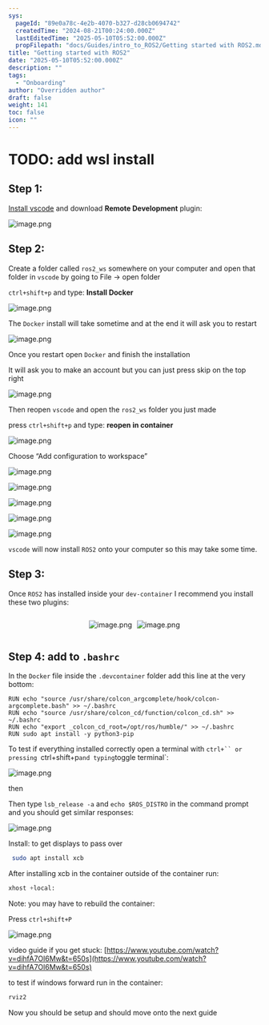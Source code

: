 ```yaml
---
sys:
  pageId: "89e0a78c-4e2b-4070-b327-d28cb0694742"
  createdTime: "2024-08-21T00:24:00.000Z"
  lastEditedTime: "2025-05-10T05:52:00.000Z"
  propFilepath: "docs/Guides/intro_to_ROS2/Getting started with ROS2.md"
title: "Getting started with ROS2"
date: "2025-05-10T05:52:00.000Z"
description: ""
tags:
  - "Onboarding"
author: "Overridden author"
draft: false
weight: 141
toc: false
icon: ""
---
```


# TODO: add wsl install

## Step 1:

[Install vscode](https://code.visualstudio.com/download) and download **Remote Development** plugin:

![image.png](https://prod-files-secure.s3.us-west-2.amazonaws.com/d518164a-d88e-44d1-a4ee-3adb3bd8bce0/efb52993-1881-4a40-b95e-6f020334f022/image.png?X-Amz-Algorithm=AWS4-HMAC-SHA256&X-Amz-Content-Sha256=UNSIGNED-PAYLOAD&X-Amz-Credential=ASIAZI2LB466QUQGD5NG%2F20250711%2Fus-west-2%2Fs3%2Faws4_request&X-Amz-Date=20250711T081251Z&X-Amz-Expires=3600&X-Amz-Security-Token=IQoJb3JpZ2luX2VjEMj%2F%2F%2F%2F%2F%2F%2F%2F%2F%2FwEaCXVzLXdlc3QtMiJGMEQCIHcBDU2naS9MfvXayQUiFHrSzqpbTURYPtIoufkMPjEsAiBhs7UwclWywICDHUjaR1%2FdpQW2akSSvm2QcRgfkbkS9yqIBAjR%2F%2F%2F%2F%2F%2F%2F%2F%2F%2F8BEAAaDDYzNzQyMzE4MzgwNSIMS7lM4blTNtBwWYFYKtwDBRiWSUuf%2B%2FdqS7xbTVi90UtO2aJ8K24EePxfKl2nyW7OQflHi5z%2FkxBy8S%2FriA2Ovpfx8GhGuGTQwOB5eEPzHwIDkcrbqRyGIsm7hEqpKtFE5X2N7izDarS6YUJY3%2BkJWyHuQaM2wFAWPl4bzuOrITHVgEuc%2BbwNPkpakH%2BhwliaRgjPtOrK1FrSVqLKAklFZwrOxbXLhsMHOZh7khOnwjXoovHtpMv%2F8DfGqEACBfZtyzUcpDWhkLxINCIlwBOtn3Yuxq95sQTbtTBfHtwSYYMgyNTIxfKbIT81OtFmpE2Hill4zAfv47T6KXY9ytnVNfKaN6jQc6t9bOCf2QlOHta0yUOE5yU5EktIrK%2BL7lA%2BPgEEQkl7ZoMx%2Bfs2TkmVxpMH3ngmnrM2wGVzWpqNjbEJafHv3fch2vTHVBh67xjzjxT%2B9k7DOAXTUUoyX47jOx8uW4NHQZj8AwSGgGvk6TzBdKXD8T0YbswGZEazACpl2XjQhWEHMgwQi7xAaMvOj5Q8Q7iiSfZDDeJFsMfXH7znWmievYnlOqhSIy6XwYb6eGC%2BRPpbNCJ3xdl5O9T%2BWuAj3AFPoBTGMU8wuOAKC3Vdb9VCDiDkclfK%2FhCbG6IqMDRsfVi6SXgLprMwx%2F3CwwY6pgEDleeR%2Fo0p%2Ftp0%2B4jSfMLVo41atbyV%2BowE0QDjYX2GLTSKSA7HD3A7xHFaKojl4POZkMt0Di03dHuny8XYbE6qIddpBD0JcyHsVSOEdMZDXk%2FAaNquyGuePzQjjVshNztS%2FG4cvbTuZFHSy%2Fh72UMIUU0WHdGMCYxeeDT9hD5DlL6JI6Jytq6w4XQM8W%2F19%2FYNi%2BmtehQPWg9CUv02ewTNIO1J9T90&X-Amz-Signature=388de72b13239553c940dbc5f9bbc8d8634a965938bc0e0e2dec6844b9b8215d&X-Amz-SignedHeaders=host&x-amz-checksum-mode=ENABLED&x-id=GetObject)

## Step 2:

Create a folder called `ros2_ws` somewhere on your computer and open that folder in `vscode` by going to File → open folder 

`ctrl+shift+p` and type: **Install Docker**

![image.png](https://prod-files-secure.s3.us-west-2.amazonaws.com/d518164a-d88e-44d1-a4ee-3adb3bd8bce0/2269dc0e-1cd5-47ff-bceb-c04ad9b2eab0/image.png?X-Amz-Algorithm=AWS4-HMAC-SHA256&X-Amz-Content-Sha256=UNSIGNED-PAYLOAD&X-Amz-Credential=ASIAZI2LB466QUQGD5NG%2F20250711%2Fus-west-2%2Fs3%2Faws4_request&X-Amz-Date=20250711T081251Z&X-Amz-Expires=3600&X-Amz-Security-Token=IQoJb3JpZ2luX2VjEMj%2F%2F%2F%2F%2F%2F%2F%2F%2F%2FwEaCXVzLXdlc3QtMiJGMEQCIHcBDU2naS9MfvXayQUiFHrSzqpbTURYPtIoufkMPjEsAiBhs7UwclWywICDHUjaR1%2FdpQW2akSSvm2QcRgfkbkS9yqIBAjR%2F%2F%2F%2F%2F%2F%2F%2F%2F%2F8BEAAaDDYzNzQyMzE4MzgwNSIMS7lM4blTNtBwWYFYKtwDBRiWSUuf%2B%2FdqS7xbTVi90UtO2aJ8K24EePxfKl2nyW7OQflHi5z%2FkxBy8S%2FriA2Ovpfx8GhGuGTQwOB5eEPzHwIDkcrbqRyGIsm7hEqpKtFE5X2N7izDarS6YUJY3%2BkJWyHuQaM2wFAWPl4bzuOrITHVgEuc%2BbwNPkpakH%2BhwliaRgjPtOrK1FrSVqLKAklFZwrOxbXLhsMHOZh7khOnwjXoovHtpMv%2F8DfGqEACBfZtyzUcpDWhkLxINCIlwBOtn3Yuxq95sQTbtTBfHtwSYYMgyNTIxfKbIT81OtFmpE2Hill4zAfv47T6KXY9ytnVNfKaN6jQc6t9bOCf2QlOHta0yUOE5yU5EktIrK%2BL7lA%2BPgEEQkl7ZoMx%2Bfs2TkmVxpMH3ngmnrM2wGVzWpqNjbEJafHv3fch2vTHVBh67xjzjxT%2B9k7DOAXTUUoyX47jOx8uW4NHQZj8AwSGgGvk6TzBdKXD8T0YbswGZEazACpl2XjQhWEHMgwQi7xAaMvOj5Q8Q7iiSfZDDeJFsMfXH7znWmievYnlOqhSIy6XwYb6eGC%2BRPpbNCJ3xdl5O9T%2BWuAj3AFPoBTGMU8wuOAKC3Vdb9VCDiDkclfK%2FhCbG6IqMDRsfVi6SXgLprMwx%2F3CwwY6pgEDleeR%2Fo0p%2Ftp0%2B4jSfMLVo41atbyV%2BowE0QDjYX2GLTSKSA7HD3A7xHFaKojl4POZkMt0Di03dHuny8XYbE6qIddpBD0JcyHsVSOEdMZDXk%2FAaNquyGuePzQjjVshNztS%2FG4cvbTuZFHSy%2Fh72UMIUU0WHdGMCYxeeDT9hD5DlL6JI6Jytq6w4XQM8W%2F19%2FYNi%2BmtehQPWg9CUv02ewTNIO1J9T90&X-Amz-Signature=01b94c3471a12094296dc54891825e095dfb22129de606fcbc589bfd1b065245&X-Amz-SignedHeaders=host&x-amz-checksum-mode=ENABLED&x-id=GetObject)

The `Docker` install will take sometime and at the end it will ask you to restart

![image.png](https://prod-files-secure.s3.us-west-2.amazonaws.com/d518164a-d88e-44d1-a4ee-3adb3bd8bce0/ed233f78-be33-4b1f-b89c-9c346c0e961e/image.png?X-Amz-Algorithm=AWS4-HMAC-SHA256&X-Amz-Content-Sha256=UNSIGNED-PAYLOAD&X-Amz-Credential=ASIAZI2LB466QUQGD5NG%2F20250711%2Fus-west-2%2Fs3%2Faws4_request&X-Amz-Date=20250711T081251Z&X-Amz-Expires=3600&X-Amz-Security-Token=IQoJb3JpZ2luX2VjEMj%2F%2F%2F%2F%2F%2F%2F%2F%2F%2FwEaCXVzLXdlc3QtMiJGMEQCIHcBDU2naS9MfvXayQUiFHrSzqpbTURYPtIoufkMPjEsAiBhs7UwclWywICDHUjaR1%2FdpQW2akSSvm2QcRgfkbkS9yqIBAjR%2F%2F%2F%2F%2F%2F%2F%2F%2F%2F8BEAAaDDYzNzQyMzE4MzgwNSIMS7lM4blTNtBwWYFYKtwDBRiWSUuf%2B%2FdqS7xbTVi90UtO2aJ8K24EePxfKl2nyW7OQflHi5z%2FkxBy8S%2FriA2Ovpfx8GhGuGTQwOB5eEPzHwIDkcrbqRyGIsm7hEqpKtFE5X2N7izDarS6YUJY3%2BkJWyHuQaM2wFAWPl4bzuOrITHVgEuc%2BbwNPkpakH%2BhwliaRgjPtOrK1FrSVqLKAklFZwrOxbXLhsMHOZh7khOnwjXoovHtpMv%2F8DfGqEACBfZtyzUcpDWhkLxINCIlwBOtn3Yuxq95sQTbtTBfHtwSYYMgyNTIxfKbIT81OtFmpE2Hill4zAfv47T6KXY9ytnVNfKaN6jQc6t9bOCf2QlOHta0yUOE5yU5EktIrK%2BL7lA%2BPgEEQkl7ZoMx%2Bfs2TkmVxpMH3ngmnrM2wGVzWpqNjbEJafHv3fch2vTHVBh67xjzjxT%2B9k7DOAXTUUoyX47jOx8uW4NHQZj8AwSGgGvk6TzBdKXD8T0YbswGZEazACpl2XjQhWEHMgwQi7xAaMvOj5Q8Q7iiSfZDDeJFsMfXH7znWmievYnlOqhSIy6XwYb6eGC%2BRPpbNCJ3xdl5O9T%2BWuAj3AFPoBTGMU8wuOAKC3Vdb9VCDiDkclfK%2FhCbG6IqMDRsfVi6SXgLprMwx%2F3CwwY6pgEDleeR%2Fo0p%2Ftp0%2B4jSfMLVo41atbyV%2BowE0QDjYX2GLTSKSA7HD3A7xHFaKojl4POZkMt0Di03dHuny8XYbE6qIddpBD0JcyHsVSOEdMZDXk%2FAaNquyGuePzQjjVshNztS%2FG4cvbTuZFHSy%2Fh72UMIUU0WHdGMCYxeeDT9hD5DlL6JI6Jytq6w4XQM8W%2F19%2FYNi%2BmtehQPWg9CUv02ewTNIO1J9T90&X-Amz-Signature=2070b257cb7a0b299182afa32cc85eaeb5508d7e1ae9b1a39dd55582d689424e&X-Amz-SignedHeaders=host&x-amz-checksum-mode=ENABLED&x-id=GetObject)

Once you restart open `Docker` and finish the installation

It will ask you to make an account but you can just press skip on the top right

![image.png](https://prod-files-secure.s3.us-west-2.amazonaws.com/d518164a-d88e-44d1-a4ee-3adb3bd8bce0/21010ad9-1659-4fd9-9f59-9932a09b2a3d/image.png?X-Amz-Algorithm=AWS4-HMAC-SHA256&X-Amz-Content-Sha256=UNSIGNED-PAYLOAD&X-Amz-Credential=ASIAZI2LB466QUQGD5NG%2F20250711%2Fus-west-2%2Fs3%2Faws4_request&X-Amz-Date=20250711T081251Z&X-Amz-Expires=3600&X-Amz-Security-Token=IQoJb3JpZ2luX2VjEMj%2F%2F%2F%2F%2F%2F%2F%2F%2F%2FwEaCXVzLXdlc3QtMiJGMEQCIHcBDU2naS9MfvXayQUiFHrSzqpbTURYPtIoufkMPjEsAiBhs7UwclWywICDHUjaR1%2FdpQW2akSSvm2QcRgfkbkS9yqIBAjR%2F%2F%2F%2F%2F%2F%2F%2F%2F%2F8BEAAaDDYzNzQyMzE4MzgwNSIMS7lM4blTNtBwWYFYKtwDBRiWSUuf%2B%2FdqS7xbTVi90UtO2aJ8K24EePxfKl2nyW7OQflHi5z%2FkxBy8S%2FriA2Ovpfx8GhGuGTQwOB5eEPzHwIDkcrbqRyGIsm7hEqpKtFE5X2N7izDarS6YUJY3%2BkJWyHuQaM2wFAWPl4bzuOrITHVgEuc%2BbwNPkpakH%2BhwliaRgjPtOrK1FrSVqLKAklFZwrOxbXLhsMHOZh7khOnwjXoovHtpMv%2F8DfGqEACBfZtyzUcpDWhkLxINCIlwBOtn3Yuxq95sQTbtTBfHtwSYYMgyNTIxfKbIT81OtFmpE2Hill4zAfv47T6KXY9ytnVNfKaN6jQc6t9bOCf2QlOHta0yUOE5yU5EktIrK%2BL7lA%2BPgEEQkl7ZoMx%2Bfs2TkmVxpMH3ngmnrM2wGVzWpqNjbEJafHv3fch2vTHVBh67xjzjxT%2B9k7DOAXTUUoyX47jOx8uW4NHQZj8AwSGgGvk6TzBdKXD8T0YbswGZEazACpl2XjQhWEHMgwQi7xAaMvOj5Q8Q7iiSfZDDeJFsMfXH7znWmievYnlOqhSIy6XwYb6eGC%2BRPpbNCJ3xdl5O9T%2BWuAj3AFPoBTGMU8wuOAKC3Vdb9VCDiDkclfK%2FhCbG6IqMDRsfVi6SXgLprMwx%2F3CwwY6pgEDleeR%2Fo0p%2Ftp0%2B4jSfMLVo41atbyV%2BowE0QDjYX2GLTSKSA7HD3A7xHFaKojl4POZkMt0Di03dHuny8XYbE6qIddpBD0JcyHsVSOEdMZDXk%2FAaNquyGuePzQjjVshNztS%2FG4cvbTuZFHSy%2Fh72UMIUU0WHdGMCYxeeDT9hD5DlL6JI6Jytq6w4XQM8W%2F19%2FYNi%2BmtehQPWg9CUv02ewTNIO1J9T90&X-Amz-Signature=f821a37e85d8ea55560988b6d69cc3790a9ffda18d65a0931e9b0d432d739921&X-Amz-SignedHeaders=host&x-amz-checksum-mode=ENABLED&x-id=GetObject)

Then reopen `vscode` and open the `ros2_ws` folder you just made

press `ctrl+shift+p` and type: **reopen in container**

![image.png](https://prod-files-secure.s3.us-west-2.amazonaws.com/d518164a-d88e-44d1-a4ee-3adb3bd8bce0/4e93b8c2-41ad-488c-8095-c74205196118/image.png?X-Amz-Algorithm=AWS4-HMAC-SHA256&X-Amz-Content-Sha256=UNSIGNED-PAYLOAD&X-Amz-Credential=ASIAZI2LB466QUQGD5NG%2F20250711%2Fus-west-2%2Fs3%2Faws4_request&X-Amz-Date=20250711T081251Z&X-Amz-Expires=3600&X-Amz-Security-Token=IQoJb3JpZ2luX2VjEMj%2F%2F%2F%2F%2F%2F%2F%2F%2F%2FwEaCXVzLXdlc3QtMiJGMEQCIHcBDU2naS9MfvXayQUiFHrSzqpbTURYPtIoufkMPjEsAiBhs7UwclWywICDHUjaR1%2FdpQW2akSSvm2QcRgfkbkS9yqIBAjR%2F%2F%2F%2F%2F%2F%2F%2F%2F%2F8BEAAaDDYzNzQyMzE4MzgwNSIMS7lM4blTNtBwWYFYKtwDBRiWSUuf%2B%2FdqS7xbTVi90UtO2aJ8K24EePxfKl2nyW7OQflHi5z%2FkxBy8S%2FriA2Ovpfx8GhGuGTQwOB5eEPzHwIDkcrbqRyGIsm7hEqpKtFE5X2N7izDarS6YUJY3%2BkJWyHuQaM2wFAWPl4bzuOrITHVgEuc%2BbwNPkpakH%2BhwliaRgjPtOrK1FrSVqLKAklFZwrOxbXLhsMHOZh7khOnwjXoovHtpMv%2F8DfGqEACBfZtyzUcpDWhkLxINCIlwBOtn3Yuxq95sQTbtTBfHtwSYYMgyNTIxfKbIT81OtFmpE2Hill4zAfv47T6KXY9ytnVNfKaN6jQc6t9bOCf2QlOHta0yUOE5yU5EktIrK%2BL7lA%2BPgEEQkl7ZoMx%2Bfs2TkmVxpMH3ngmnrM2wGVzWpqNjbEJafHv3fch2vTHVBh67xjzjxT%2B9k7DOAXTUUoyX47jOx8uW4NHQZj8AwSGgGvk6TzBdKXD8T0YbswGZEazACpl2XjQhWEHMgwQi7xAaMvOj5Q8Q7iiSfZDDeJFsMfXH7znWmievYnlOqhSIy6XwYb6eGC%2BRPpbNCJ3xdl5O9T%2BWuAj3AFPoBTGMU8wuOAKC3Vdb9VCDiDkclfK%2FhCbG6IqMDRsfVi6SXgLprMwx%2F3CwwY6pgEDleeR%2Fo0p%2Ftp0%2B4jSfMLVo41atbyV%2BowE0QDjYX2GLTSKSA7HD3A7xHFaKojl4POZkMt0Di03dHuny8XYbE6qIddpBD0JcyHsVSOEdMZDXk%2FAaNquyGuePzQjjVshNztS%2FG4cvbTuZFHSy%2Fh72UMIUU0WHdGMCYxeeDT9hD5DlL6JI6Jytq6w4XQM8W%2F19%2FYNi%2BmtehQPWg9CUv02ewTNIO1J9T90&X-Amz-Signature=3895cb1756978c656cecc40a8bc031a330e67bf75a63c9e3f71bc024d7ea2ea8&X-Amz-SignedHeaders=host&x-amz-checksum-mode=ENABLED&x-id=GetObject)

Choose “Add configuration to workspace”

![image.png](https://prod-files-secure.s3.us-west-2.amazonaws.com/d518164a-d88e-44d1-a4ee-3adb3bd8bce0/9560b282-5060-4989-ba37-97e7b2c22476/image.png?X-Amz-Algorithm=AWS4-HMAC-SHA256&X-Amz-Content-Sha256=UNSIGNED-PAYLOAD&X-Amz-Credential=ASIAZI2LB466QUQGD5NG%2F20250711%2Fus-west-2%2Fs3%2Faws4_request&X-Amz-Date=20250711T081251Z&X-Amz-Expires=3600&X-Amz-Security-Token=IQoJb3JpZ2luX2VjEMj%2F%2F%2F%2F%2F%2F%2F%2F%2F%2FwEaCXVzLXdlc3QtMiJGMEQCIHcBDU2naS9MfvXayQUiFHrSzqpbTURYPtIoufkMPjEsAiBhs7UwclWywICDHUjaR1%2FdpQW2akSSvm2QcRgfkbkS9yqIBAjR%2F%2F%2F%2F%2F%2F%2F%2F%2F%2F8BEAAaDDYzNzQyMzE4MzgwNSIMS7lM4blTNtBwWYFYKtwDBRiWSUuf%2B%2FdqS7xbTVi90UtO2aJ8K24EePxfKl2nyW7OQflHi5z%2FkxBy8S%2FriA2Ovpfx8GhGuGTQwOB5eEPzHwIDkcrbqRyGIsm7hEqpKtFE5X2N7izDarS6YUJY3%2BkJWyHuQaM2wFAWPl4bzuOrITHVgEuc%2BbwNPkpakH%2BhwliaRgjPtOrK1FrSVqLKAklFZwrOxbXLhsMHOZh7khOnwjXoovHtpMv%2F8DfGqEACBfZtyzUcpDWhkLxINCIlwBOtn3Yuxq95sQTbtTBfHtwSYYMgyNTIxfKbIT81OtFmpE2Hill4zAfv47T6KXY9ytnVNfKaN6jQc6t9bOCf2QlOHta0yUOE5yU5EktIrK%2BL7lA%2BPgEEQkl7ZoMx%2Bfs2TkmVxpMH3ngmnrM2wGVzWpqNjbEJafHv3fch2vTHVBh67xjzjxT%2B9k7DOAXTUUoyX47jOx8uW4NHQZj8AwSGgGvk6TzBdKXD8T0YbswGZEazACpl2XjQhWEHMgwQi7xAaMvOj5Q8Q7iiSfZDDeJFsMfXH7znWmievYnlOqhSIy6XwYb6eGC%2BRPpbNCJ3xdl5O9T%2BWuAj3AFPoBTGMU8wuOAKC3Vdb9VCDiDkclfK%2FhCbG6IqMDRsfVi6SXgLprMwx%2F3CwwY6pgEDleeR%2Fo0p%2Ftp0%2B4jSfMLVo41atbyV%2BowE0QDjYX2GLTSKSA7HD3A7xHFaKojl4POZkMt0Di03dHuny8XYbE6qIddpBD0JcyHsVSOEdMZDXk%2FAaNquyGuePzQjjVshNztS%2FG4cvbTuZFHSy%2Fh72UMIUU0WHdGMCYxeeDT9hD5DlL6JI6Jytq6w4XQM8W%2F19%2FYNi%2BmtehQPWg9CUv02ewTNIO1J9T90&X-Amz-Signature=a0cef3ba017671f990e6e2df4c6d7216f5fa5a7d7002720ac5a75187e5f1c9de&X-Amz-SignedHeaders=host&x-amz-checksum-mode=ENABLED&x-id=GetObject)

![image.png](https://prod-files-secure.s3.us-west-2.amazonaws.com/d518164a-d88e-44d1-a4ee-3adb3bd8bce0/2ee63f81-886b-48e8-a553-dc6e5eac99e4/image.png?X-Amz-Algorithm=AWS4-HMAC-SHA256&X-Amz-Content-Sha256=UNSIGNED-PAYLOAD&X-Amz-Credential=ASIAZI2LB466QUQGD5NG%2F20250711%2Fus-west-2%2Fs3%2Faws4_request&X-Amz-Date=20250711T081251Z&X-Amz-Expires=3600&X-Amz-Security-Token=IQoJb3JpZ2luX2VjEMj%2F%2F%2F%2F%2F%2F%2F%2F%2F%2FwEaCXVzLXdlc3QtMiJGMEQCIHcBDU2naS9MfvXayQUiFHrSzqpbTURYPtIoufkMPjEsAiBhs7UwclWywICDHUjaR1%2FdpQW2akSSvm2QcRgfkbkS9yqIBAjR%2F%2F%2F%2F%2F%2F%2F%2F%2F%2F8BEAAaDDYzNzQyMzE4MzgwNSIMS7lM4blTNtBwWYFYKtwDBRiWSUuf%2B%2FdqS7xbTVi90UtO2aJ8K24EePxfKl2nyW7OQflHi5z%2FkxBy8S%2FriA2Ovpfx8GhGuGTQwOB5eEPzHwIDkcrbqRyGIsm7hEqpKtFE5X2N7izDarS6YUJY3%2BkJWyHuQaM2wFAWPl4bzuOrITHVgEuc%2BbwNPkpakH%2BhwliaRgjPtOrK1FrSVqLKAklFZwrOxbXLhsMHOZh7khOnwjXoovHtpMv%2F8DfGqEACBfZtyzUcpDWhkLxINCIlwBOtn3Yuxq95sQTbtTBfHtwSYYMgyNTIxfKbIT81OtFmpE2Hill4zAfv47T6KXY9ytnVNfKaN6jQc6t9bOCf2QlOHta0yUOE5yU5EktIrK%2BL7lA%2BPgEEQkl7ZoMx%2Bfs2TkmVxpMH3ngmnrM2wGVzWpqNjbEJafHv3fch2vTHVBh67xjzjxT%2B9k7DOAXTUUoyX47jOx8uW4NHQZj8AwSGgGvk6TzBdKXD8T0YbswGZEazACpl2XjQhWEHMgwQi7xAaMvOj5Q8Q7iiSfZDDeJFsMfXH7znWmievYnlOqhSIy6XwYb6eGC%2BRPpbNCJ3xdl5O9T%2BWuAj3AFPoBTGMU8wuOAKC3Vdb9VCDiDkclfK%2FhCbG6IqMDRsfVi6SXgLprMwx%2F3CwwY6pgEDleeR%2Fo0p%2Ftp0%2B4jSfMLVo41atbyV%2BowE0QDjYX2GLTSKSA7HD3A7xHFaKojl4POZkMt0Di03dHuny8XYbE6qIddpBD0JcyHsVSOEdMZDXk%2FAaNquyGuePzQjjVshNztS%2FG4cvbTuZFHSy%2Fh72UMIUU0WHdGMCYxeeDT9hD5DlL6JI6Jytq6w4XQM8W%2F19%2FYNi%2BmtehQPWg9CUv02ewTNIO1J9T90&X-Amz-Signature=4937fc607b49c9e59c6cd88b625cc9c596de7559de8f7a7ccb775be8c9f33836&X-Amz-SignedHeaders=host&x-amz-checksum-mode=ENABLED&x-id=GetObject)

![image.png](https://prod-files-secure.s3.us-west-2.amazonaws.com/d518164a-d88e-44d1-a4ee-3adb3bd8bce0/ae1580b2-b048-407e-aed9-b584224a7a04/image.png?X-Amz-Algorithm=AWS4-HMAC-SHA256&X-Amz-Content-Sha256=UNSIGNED-PAYLOAD&X-Amz-Credential=ASIAZI2LB466QUQGD5NG%2F20250711%2Fus-west-2%2Fs3%2Faws4_request&X-Amz-Date=20250711T081251Z&X-Amz-Expires=3600&X-Amz-Security-Token=IQoJb3JpZ2luX2VjEMj%2F%2F%2F%2F%2F%2F%2F%2F%2F%2FwEaCXVzLXdlc3QtMiJGMEQCIHcBDU2naS9MfvXayQUiFHrSzqpbTURYPtIoufkMPjEsAiBhs7UwclWywICDHUjaR1%2FdpQW2akSSvm2QcRgfkbkS9yqIBAjR%2F%2F%2F%2F%2F%2F%2F%2F%2F%2F8BEAAaDDYzNzQyMzE4MzgwNSIMS7lM4blTNtBwWYFYKtwDBRiWSUuf%2B%2FdqS7xbTVi90UtO2aJ8K24EePxfKl2nyW7OQflHi5z%2FkxBy8S%2FriA2Ovpfx8GhGuGTQwOB5eEPzHwIDkcrbqRyGIsm7hEqpKtFE5X2N7izDarS6YUJY3%2BkJWyHuQaM2wFAWPl4bzuOrITHVgEuc%2BbwNPkpakH%2BhwliaRgjPtOrK1FrSVqLKAklFZwrOxbXLhsMHOZh7khOnwjXoovHtpMv%2F8DfGqEACBfZtyzUcpDWhkLxINCIlwBOtn3Yuxq95sQTbtTBfHtwSYYMgyNTIxfKbIT81OtFmpE2Hill4zAfv47T6KXY9ytnVNfKaN6jQc6t9bOCf2QlOHta0yUOE5yU5EktIrK%2BL7lA%2BPgEEQkl7ZoMx%2Bfs2TkmVxpMH3ngmnrM2wGVzWpqNjbEJafHv3fch2vTHVBh67xjzjxT%2B9k7DOAXTUUoyX47jOx8uW4NHQZj8AwSGgGvk6TzBdKXD8T0YbswGZEazACpl2XjQhWEHMgwQi7xAaMvOj5Q8Q7iiSfZDDeJFsMfXH7znWmievYnlOqhSIy6XwYb6eGC%2BRPpbNCJ3xdl5O9T%2BWuAj3AFPoBTGMU8wuOAKC3Vdb9VCDiDkclfK%2FhCbG6IqMDRsfVi6SXgLprMwx%2F3CwwY6pgEDleeR%2Fo0p%2Ftp0%2B4jSfMLVo41atbyV%2BowE0QDjYX2GLTSKSA7HD3A7xHFaKojl4POZkMt0Di03dHuny8XYbE6qIddpBD0JcyHsVSOEdMZDXk%2FAaNquyGuePzQjjVshNztS%2FG4cvbTuZFHSy%2Fh72UMIUU0WHdGMCYxeeDT9hD5DlL6JI6Jytq6w4XQM8W%2F19%2FYNi%2BmtehQPWg9CUv02ewTNIO1J9T90&X-Amz-Signature=7265bb98d2bc7e3b5d7be061dd3207d0435b219b6083dac139ee3e83c67c7ce7&X-Amz-SignedHeaders=host&x-amz-checksum-mode=ENABLED&x-id=GetObject)

![image.png](https://prod-files-secure.s3.us-west-2.amazonaws.com/d518164a-d88e-44d1-a4ee-3adb3bd8bce0/53255b28-f75e-430f-b9e3-c0ac8577e42b/image.png?X-Amz-Algorithm=AWS4-HMAC-SHA256&X-Amz-Content-Sha256=UNSIGNED-PAYLOAD&X-Amz-Credential=ASIAZI2LB466QUQGD5NG%2F20250711%2Fus-west-2%2Fs3%2Faws4_request&X-Amz-Date=20250711T081251Z&X-Amz-Expires=3600&X-Amz-Security-Token=IQoJb3JpZ2luX2VjEMj%2F%2F%2F%2F%2F%2F%2F%2F%2F%2FwEaCXVzLXdlc3QtMiJGMEQCIHcBDU2naS9MfvXayQUiFHrSzqpbTURYPtIoufkMPjEsAiBhs7UwclWywICDHUjaR1%2FdpQW2akSSvm2QcRgfkbkS9yqIBAjR%2F%2F%2F%2F%2F%2F%2F%2F%2F%2F8BEAAaDDYzNzQyMzE4MzgwNSIMS7lM4blTNtBwWYFYKtwDBRiWSUuf%2B%2FdqS7xbTVi90UtO2aJ8K24EePxfKl2nyW7OQflHi5z%2FkxBy8S%2FriA2Ovpfx8GhGuGTQwOB5eEPzHwIDkcrbqRyGIsm7hEqpKtFE5X2N7izDarS6YUJY3%2BkJWyHuQaM2wFAWPl4bzuOrITHVgEuc%2BbwNPkpakH%2BhwliaRgjPtOrK1FrSVqLKAklFZwrOxbXLhsMHOZh7khOnwjXoovHtpMv%2F8DfGqEACBfZtyzUcpDWhkLxINCIlwBOtn3Yuxq95sQTbtTBfHtwSYYMgyNTIxfKbIT81OtFmpE2Hill4zAfv47T6KXY9ytnVNfKaN6jQc6t9bOCf2QlOHta0yUOE5yU5EktIrK%2BL7lA%2BPgEEQkl7ZoMx%2Bfs2TkmVxpMH3ngmnrM2wGVzWpqNjbEJafHv3fch2vTHVBh67xjzjxT%2B9k7DOAXTUUoyX47jOx8uW4NHQZj8AwSGgGvk6TzBdKXD8T0YbswGZEazACpl2XjQhWEHMgwQi7xAaMvOj5Q8Q7iiSfZDDeJFsMfXH7znWmievYnlOqhSIy6XwYb6eGC%2BRPpbNCJ3xdl5O9T%2BWuAj3AFPoBTGMU8wuOAKC3Vdb9VCDiDkclfK%2FhCbG6IqMDRsfVi6SXgLprMwx%2F3CwwY6pgEDleeR%2Fo0p%2Ftp0%2B4jSfMLVo41atbyV%2BowE0QDjYX2GLTSKSA7HD3A7xHFaKojl4POZkMt0Di03dHuny8XYbE6qIddpBD0JcyHsVSOEdMZDXk%2FAaNquyGuePzQjjVshNztS%2FG4cvbTuZFHSy%2Fh72UMIUU0WHdGMCYxeeDT9hD5DlL6JI6Jytq6w4XQM8W%2F19%2FYNi%2BmtehQPWg9CUv02ewTNIO1J9T90&X-Amz-Signature=7b89c5e99fb62f3e1a86238447a6811a4e9d25923fb9cd8e6cac0488639d2a4b&X-Amz-SignedHeaders=host&x-amz-checksum-mode=ENABLED&x-id=GetObject)

![image.png](https://prod-files-secure.s3.us-west-2.amazonaws.com/d518164a-d88e-44d1-a4ee-3adb3bd8bce0/7c562767-5af9-4ffb-97d1-327bcdf4ee00/image.png?X-Amz-Algorithm=AWS4-HMAC-SHA256&X-Amz-Content-Sha256=UNSIGNED-PAYLOAD&X-Amz-Credential=ASIAZI2LB466QUQGD5NG%2F20250711%2Fus-west-2%2Fs3%2Faws4_request&X-Amz-Date=20250711T081251Z&X-Amz-Expires=3600&X-Amz-Security-Token=IQoJb3JpZ2luX2VjEMj%2F%2F%2F%2F%2F%2F%2F%2F%2F%2FwEaCXVzLXdlc3QtMiJGMEQCIHcBDU2naS9MfvXayQUiFHrSzqpbTURYPtIoufkMPjEsAiBhs7UwclWywICDHUjaR1%2FdpQW2akSSvm2QcRgfkbkS9yqIBAjR%2F%2F%2F%2F%2F%2F%2F%2F%2F%2F8BEAAaDDYzNzQyMzE4MzgwNSIMS7lM4blTNtBwWYFYKtwDBRiWSUuf%2B%2FdqS7xbTVi90UtO2aJ8K24EePxfKl2nyW7OQflHi5z%2FkxBy8S%2FriA2Ovpfx8GhGuGTQwOB5eEPzHwIDkcrbqRyGIsm7hEqpKtFE5X2N7izDarS6YUJY3%2BkJWyHuQaM2wFAWPl4bzuOrITHVgEuc%2BbwNPkpakH%2BhwliaRgjPtOrK1FrSVqLKAklFZwrOxbXLhsMHOZh7khOnwjXoovHtpMv%2F8DfGqEACBfZtyzUcpDWhkLxINCIlwBOtn3Yuxq95sQTbtTBfHtwSYYMgyNTIxfKbIT81OtFmpE2Hill4zAfv47T6KXY9ytnVNfKaN6jQc6t9bOCf2QlOHta0yUOE5yU5EktIrK%2BL7lA%2BPgEEQkl7ZoMx%2Bfs2TkmVxpMH3ngmnrM2wGVzWpqNjbEJafHv3fch2vTHVBh67xjzjxT%2B9k7DOAXTUUoyX47jOx8uW4NHQZj8AwSGgGvk6TzBdKXD8T0YbswGZEazACpl2XjQhWEHMgwQi7xAaMvOj5Q8Q7iiSfZDDeJFsMfXH7znWmievYnlOqhSIy6XwYb6eGC%2BRPpbNCJ3xdl5O9T%2BWuAj3AFPoBTGMU8wuOAKC3Vdb9VCDiDkclfK%2FhCbG6IqMDRsfVi6SXgLprMwx%2F3CwwY6pgEDleeR%2Fo0p%2Ftp0%2B4jSfMLVo41atbyV%2BowE0QDjYX2GLTSKSA7HD3A7xHFaKojl4POZkMt0Di03dHuny8XYbE6qIddpBD0JcyHsVSOEdMZDXk%2FAaNquyGuePzQjjVshNztS%2FG4cvbTuZFHSy%2Fh72UMIUU0WHdGMCYxeeDT9hD5DlL6JI6Jytq6w4XQM8W%2F19%2FYNi%2BmtehQPWg9CUv02ewTNIO1J9T90&X-Amz-Signature=803db86b74ef87c56de449038c496b17848d9b52a42dd4da0b5986e4acc9b399&X-Amz-SignedHeaders=host&x-amz-checksum-mode=ENABLED&x-id=GetObject)

`vscode` will now install `ROS2` onto your computer so this may take some time.

## Step 3:

Once `ROS2` has installed inside your `dev-container` I recommend you install these two plugins:

<div style="display: flex;flex-direction: row; column-gap:10px; max-width: 630px;justify-content: center;">
<div>

![image.png](https://prod-files-secure.s3.us-west-2.amazonaws.com/d518164a-d88e-44d1-a4ee-3adb3bd8bce0/3fc3d550-5a54-4ba1-ba6b-faa01cdb7369/image.png?X-Amz-Algorithm=AWS4-HMAC-SHA256&X-Amz-Content-Sha256=UNSIGNED-PAYLOAD&X-Amz-Credential=ASIAZI2LB4662RTHQD3W%2F20250711%2Fus-west-2%2Fs3%2Faws4_request&X-Amz-Date=20250711T081253Z&X-Amz-Expires=3600&X-Amz-Security-Token=IQoJb3JpZ2luX2VjEMj%2F%2F%2F%2F%2F%2F%2F%2F%2F%2FwEaCXVzLXdlc3QtMiJIMEYCIQC%2BBG1ScR1i46f9%2BWQeEBs08X0moaOeNGbqvW3%2BXpc8%2FwIhAKUgDt08CeNoGGz4jS8L4r1RfTbKNruYUlViP2XAO2wtKogECNH%2F%2F%2F%2F%2F%2F%2F%2F%2F%2FwEQABoMNjM3NDIzMTgzODA1IgxInl%2B5p3A0EvOIhmwq3AMu%2Fb67Y5htfb5GEZxjuQl53L868mQGuIK53wk%2BWBtUDWFngziQkirpwHZn3UQK0TNhKGshogyPvppxkPdFjTq4DaUNLg5kXedx6e5VpO8JPdMfurJeDn6otNs1D1vHZIoIRwC6YnSgHNdYP%2Bdn1YQh92utgPvmSDBwrh4x455CoMbbyJuDSgiUdaarNzKfnMo3cvtQSY4W%2BWBWoYdxyC%2B0CvxHAhgtbbXOPk2CTD%2F1HxMplBHVZElN3mUilNKzvg12jvO0xGMlFs%2B7uxOPJ2fezqymoRxOYDnA79D39BJSQHH0moUdsjtOYDhNiLmPOl3E4MtpxJp3GzxlTLuQ57k7fBlAOA95doxG7llBgcBKYz1ULc0Gb8fcqxyPPXWQfWaFkYUXRfOg1b%2BJu7Y1TR3YHPnwQM2OkZff2uWMKxlwicYqR%2BJqeJ0B%2Bvnw1HCNT29WAP15%2FBB9UJ%2BY%2FK4qbqeX80C5HXS7sBwR%2BRQkOGkJb2UvR%2FYXKhv6NQ9ZE6GUwv90caKrVg%2FoAvmzeUyW96TQqLOTAb6a%2F4Mn0ghA1edyzZ%2B8QrbBePFyzh82WWfZE54QHjilKvQXZzUPTlEZwPZNaaSJktc8dUQ0wQlHdSch0qDG%2F4n4zPIIcAMvLDCc%2FcLDBjqkAdA33TQ8e2qsYRiadLAlpten57VA%2FKvuGxZhHONPPIY%2Be2OBP8H7cSeASCAgXEZsaLRHzG1KWotL%2BQM%2Fl3R%2FVWXFPy2BVpp4p7eI1mzL1gEiynlipoNyvCiJJl9ScQNwPF3zrcgz5HEP%2F%2BWOM3HUXg8Qzs4lqAy0GqMmEfQroHHTUD%2FMI7gKyO0a%2FnRdRl8PiPlvrmUadNG3E6f%2Frzbkbq7K2mIs&X-Amz-Signature=834cf1c7bc3bbebfb9d9c192e011a61a567db40a88a3d43e3b387a059aab0b97&X-Amz-SignedHeaders=host&x-amz-checksum-mode=ENABLED&x-id=GetObject)

</div>
<div>

![image.png](https://prod-files-secure.s3.us-west-2.amazonaws.com/d518164a-d88e-44d1-a4ee-3adb3bd8bce0/d994cc66-13c2-4093-a5a3-f84cf4601a82/image.png?X-Amz-Algorithm=AWS4-HMAC-SHA256&X-Amz-Content-Sha256=UNSIGNED-PAYLOAD&X-Amz-Credential=ASIAZI2LB466XYLHOKR2%2F20250711%2Fus-west-2%2Fs3%2Faws4_request&X-Amz-Date=20250711T081254Z&X-Amz-Expires=3600&X-Amz-Security-Token=IQoJb3JpZ2luX2VjEMj%2F%2F%2F%2F%2F%2F%2F%2F%2F%2FwEaCXVzLXdlc3QtMiJHMEUCIQDJSMH7uvYscVx%2FVX15NpVUEYfv12N0tUKS%2Fo7ZPN31jQIgF8Frk60NokKWWhLmefjuyvvLOCAmIc0JVxwjeauMlMIqiAQI0f%2F%2F%2F%2F%2F%2F%2F%2F%2F%2FARAAGgw2Mzc0MjMxODM4MDUiDM0fsvVOHrI1fbXBrCrcAwEIUsvrX%2BjosFyzTDRz8zUIkAV2ag4AC2iJzPisWyU5A4zbykd136ojQbsi2i8iDfecc0x77YRoV4v3mwR1iijTPoTagaXqueapM2NIliknWxj4oYlGYgA%2FALhVx6RAXX6rHGm1%2FmkcIXZmmQLXpl6usX8Rq43b8pyMVnHS6DVOtYPIuUexb1JpijHllYuJvd29m4%2BxF2SgnwL4SPDs8MhBCnNIv5rZ1qfNVOygQia7Otyfxj%2FdpnMqRTPIgNcFuE4Yqs%2FjRbGW%2FRDOQ%2F0fhu%2B62aNgkU%2BZE%2FyrAKGybgnP1mYAEtVUT5QkuFHRN7AlpItC5nNLy5baatgVaG%2F7WKbpM7Cy%2Fvpc15%2FOUSHvATynmFbxzRfZ%2FJF61M5038Mv%2F%2FjdfSIRiRSEC9oPLaukY2cAdBDaQzKfMqZQx%2FXB6F1q3dbKHYEmN%2FFpLb3lP5HFJRslXrghu%2BFhddsJs0vko3qXl%2FO7AsizYZZFLAI%2FRrHcxN2rAB%2FhgrviEjj26ZVnBnD0c5szT2DGBk2a%2Fwz6n09fMRCMFqbFMxzn0PzlJ%2FksnMz8ovsFnk2krOl1BsoUotB4ddnp%2FmvAOwSuLCi1QX2hr1pSTA3sPc1P3GJiwsaDVUxF1V7272f%2BtU80MPT9wsMGOqUBd%2BeCJeH8dJuii2p3Y2V9Xwyuf6ppgUlgn6HuUYmxhRA%2BTS9wbsXGWzCA4nM90ElQ1vtI%2B%2FWlUdlc6%2FzAmSlOJN2rEGDtY0n1q5SiKcFyoYBCFe8mM3SmkYzPSMibk%2Fm5sD%2FrSmdsFI%2B0yhQbw5B9qL4ULCPKpgRa59EJKy35klwQGzEmJS5F0BOFuwt%2FhV4W%2FMVhcbQANedvK4v2xfEabAV7Sso5&X-Amz-Signature=01d2e7803c9cb33ca69c9f5a1d67f2260a9524d81d9659cdfbbbff01f45f4e94&X-Amz-SignedHeaders=host&x-amz-checksum-mode=ENABLED&x-id=GetObject)

</div>
</div>

## Step 4: add to `.bashrc`

In the `Docker` file inside the `.devcontainer` folder add this line at the very bottom: 

```docker
RUN echo "source /usr/share/colcon_argcomplete/hook/colcon-argcomplete.bash" >> ~/.bashrc
RUN echo "source /usr/share/colcon_cd/function/colcon_cd.sh" >> ~/.bashrc
RUN echo "export _colcon_cd_root=/opt/ros/humble/" >> ~/.bashrc
RUN sudo apt install -y python3-pip 
```

To test if everything installed correctly open a terminal with `ctrl+`` or pressing `ctrl+shift+p` and typing `toggle terminal`:

![image.png](https://prod-files-secure.s3.us-west-2.amazonaws.com/d518164a-d88e-44d1-a4ee-3adb3bd8bce0/6a4943d8-b04e-4c02-9a58-775f3384d1a5/image.png?X-Amz-Algorithm=AWS4-HMAC-SHA256&X-Amz-Content-Sha256=UNSIGNED-PAYLOAD&X-Amz-Credential=ASIAZI2LB466QUQGD5NG%2F20250711%2Fus-west-2%2Fs3%2Faws4_request&X-Amz-Date=20250711T081251Z&X-Amz-Expires=3600&X-Amz-Security-Token=IQoJb3JpZ2luX2VjEMj%2F%2F%2F%2F%2F%2F%2F%2F%2F%2FwEaCXVzLXdlc3QtMiJGMEQCIHcBDU2naS9MfvXayQUiFHrSzqpbTURYPtIoufkMPjEsAiBhs7UwclWywICDHUjaR1%2FdpQW2akSSvm2QcRgfkbkS9yqIBAjR%2F%2F%2F%2F%2F%2F%2F%2F%2F%2F8BEAAaDDYzNzQyMzE4MzgwNSIMS7lM4blTNtBwWYFYKtwDBRiWSUuf%2B%2FdqS7xbTVi90UtO2aJ8K24EePxfKl2nyW7OQflHi5z%2FkxBy8S%2FriA2Ovpfx8GhGuGTQwOB5eEPzHwIDkcrbqRyGIsm7hEqpKtFE5X2N7izDarS6YUJY3%2BkJWyHuQaM2wFAWPl4bzuOrITHVgEuc%2BbwNPkpakH%2BhwliaRgjPtOrK1FrSVqLKAklFZwrOxbXLhsMHOZh7khOnwjXoovHtpMv%2F8DfGqEACBfZtyzUcpDWhkLxINCIlwBOtn3Yuxq95sQTbtTBfHtwSYYMgyNTIxfKbIT81OtFmpE2Hill4zAfv47T6KXY9ytnVNfKaN6jQc6t9bOCf2QlOHta0yUOE5yU5EktIrK%2BL7lA%2BPgEEQkl7ZoMx%2Bfs2TkmVxpMH3ngmnrM2wGVzWpqNjbEJafHv3fch2vTHVBh67xjzjxT%2B9k7DOAXTUUoyX47jOx8uW4NHQZj8AwSGgGvk6TzBdKXD8T0YbswGZEazACpl2XjQhWEHMgwQi7xAaMvOj5Q8Q7iiSfZDDeJFsMfXH7znWmievYnlOqhSIy6XwYb6eGC%2BRPpbNCJ3xdl5O9T%2BWuAj3AFPoBTGMU8wuOAKC3Vdb9VCDiDkclfK%2FhCbG6IqMDRsfVi6SXgLprMwx%2F3CwwY6pgEDleeR%2Fo0p%2Ftp0%2B4jSfMLVo41atbyV%2BowE0QDjYX2GLTSKSA7HD3A7xHFaKojl4POZkMt0Di03dHuny8XYbE6qIddpBD0JcyHsVSOEdMZDXk%2FAaNquyGuePzQjjVshNztS%2FG4cvbTuZFHSy%2Fh72UMIUU0WHdGMCYxeeDT9hD5DlL6JI6Jytq6w4XQM8W%2F19%2FYNi%2BmtehQPWg9CUv02ewTNIO1J9T90&X-Amz-Signature=ab0b8633a56d0739b9fda487938be782161f71cdff89ee9b0bd4c813b84d8910&X-Amz-SignedHeaders=host&x-amz-checksum-mode=ENABLED&x-id=GetObject)

then 

Then type `lsb_release -a` and `echo $ROS_DISTRO` in the command prompt and you should get similar responses:

![image.png](https://prod-files-secure.s3.us-west-2.amazonaws.com/d518164a-d88e-44d1-a4ee-3adb3bd8bce0/3e635dec-a805-4e85-8b9e-d000e5b71a4e/image.png?X-Amz-Algorithm=AWS4-HMAC-SHA256&X-Amz-Content-Sha256=UNSIGNED-PAYLOAD&X-Amz-Credential=ASIAZI2LB466QUQGD5NG%2F20250711%2Fus-west-2%2Fs3%2Faws4_request&X-Amz-Date=20250711T081251Z&X-Amz-Expires=3600&X-Amz-Security-Token=IQoJb3JpZ2luX2VjEMj%2F%2F%2F%2F%2F%2F%2F%2F%2F%2FwEaCXVzLXdlc3QtMiJGMEQCIHcBDU2naS9MfvXayQUiFHrSzqpbTURYPtIoufkMPjEsAiBhs7UwclWywICDHUjaR1%2FdpQW2akSSvm2QcRgfkbkS9yqIBAjR%2F%2F%2F%2F%2F%2F%2F%2F%2F%2F8BEAAaDDYzNzQyMzE4MzgwNSIMS7lM4blTNtBwWYFYKtwDBRiWSUuf%2B%2FdqS7xbTVi90UtO2aJ8K24EePxfKl2nyW7OQflHi5z%2FkxBy8S%2FriA2Ovpfx8GhGuGTQwOB5eEPzHwIDkcrbqRyGIsm7hEqpKtFE5X2N7izDarS6YUJY3%2BkJWyHuQaM2wFAWPl4bzuOrITHVgEuc%2BbwNPkpakH%2BhwliaRgjPtOrK1FrSVqLKAklFZwrOxbXLhsMHOZh7khOnwjXoovHtpMv%2F8DfGqEACBfZtyzUcpDWhkLxINCIlwBOtn3Yuxq95sQTbtTBfHtwSYYMgyNTIxfKbIT81OtFmpE2Hill4zAfv47T6KXY9ytnVNfKaN6jQc6t9bOCf2QlOHta0yUOE5yU5EktIrK%2BL7lA%2BPgEEQkl7ZoMx%2Bfs2TkmVxpMH3ngmnrM2wGVzWpqNjbEJafHv3fch2vTHVBh67xjzjxT%2B9k7DOAXTUUoyX47jOx8uW4NHQZj8AwSGgGvk6TzBdKXD8T0YbswGZEazACpl2XjQhWEHMgwQi7xAaMvOj5Q8Q7iiSfZDDeJFsMfXH7znWmievYnlOqhSIy6XwYb6eGC%2BRPpbNCJ3xdl5O9T%2BWuAj3AFPoBTGMU8wuOAKC3Vdb9VCDiDkclfK%2FhCbG6IqMDRsfVi6SXgLprMwx%2F3CwwY6pgEDleeR%2Fo0p%2Ftp0%2B4jSfMLVo41atbyV%2BowE0QDjYX2GLTSKSA7HD3A7xHFaKojl4POZkMt0Di03dHuny8XYbE6qIddpBD0JcyHsVSOEdMZDXk%2FAaNquyGuePzQjjVshNztS%2FG4cvbTuZFHSy%2Fh72UMIUU0WHdGMCYxeeDT9hD5DlL6JI6Jytq6w4XQM8W%2F19%2FYNi%2BmtehQPWg9CUv02ewTNIO1J9T90&X-Amz-Signature=4befadb181e8846395009b5811bbab7b551f6c6f2ed8688cb44ed6f0a181b896&X-Amz-SignedHeaders=host&x-amz-checksum-mode=ENABLED&x-id=GetObject)

Install:  to get displays to pass over

```bash
 sudo apt install xcb
```

After installing xcb in the container outside of the container run:

```python
xhost +local:
```

Note: you may have to rebuild the container:

Press `ctrl+shift+P`

![image.png](https://prod-files-secure.s3.us-west-2.amazonaws.com/d518164a-d88e-44d1-a4ee-3adb3bd8bce0/6c2be660-2618-4c38-9c26-53554f7a0b7b/image.png?X-Amz-Algorithm=AWS4-HMAC-SHA256&X-Amz-Content-Sha256=UNSIGNED-PAYLOAD&X-Amz-Credential=ASIAZI2LB466QUQGD5NG%2F20250711%2Fus-west-2%2Fs3%2Faws4_request&X-Amz-Date=20250711T081251Z&X-Amz-Expires=3600&X-Amz-Security-Token=IQoJb3JpZ2luX2VjEMj%2F%2F%2F%2F%2F%2F%2F%2F%2F%2FwEaCXVzLXdlc3QtMiJGMEQCIHcBDU2naS9MfvXayQUiFHrSzqpbTURYPtIoufkMPjEsAiBhs7UwclWywICDHUjaR1%2FdpQW2akSSvm2QcRgfkbkS9yqIBAjR%2F%2F%2F%2F%2F%2F%2F%2F%2F%2F8BEAAaDDYzNzQyMzE4MzgwNSIMS7lM4blTNtBwWYFYKtwDBRiWSUuf%2B%2FdqS7xbTVi90UtO2aJ8K24EePxfKl2nyW7OQflHi5z%2FkxBy8S%2FriA2Ovpfx8GhGuGTQwOB5eEPzHwIDkcrbqRyGIsm7hEqpKtFE5X2N7izDarS6YUJY3%2BkJWyHuQaM2wFAWPl4bzuOrITHVgEuc%2BbwNPkpakH%2BhwliaRgjPtOrK1FrSVqLKAklFZwrOxbXLhsMHOZh7khOnwjXoovHtpMv%2F8DfGqEACBfZtyzUcpDWhkLxINCIlwBOtn3Yuxq95sQTbtTBfHtwSYYMgyNTIxfKbIT81OtFmpE2Hill4zAfv47T6KXY9ytnVNfKaN6jQc6t9bOCf2QlOHta0yUOE5yU5EktIrK%2BL7lA%2BPgEEQkl7ZoMx%2Bfs2TkmVxpMH3ngmnrM2wGVzWpqNjbEJafHv3fch2vTHVBh67xjzjxT%2B9k7DOAXTUUoyX47jOx8uW4NHQZj8AwSGgGvk6TzBdKXD8T0YbswGZEazACpl2XjQhWEHMgwQi7xAaMvOj5Q8Q7iiSfZDDeJFsMfXH7znWmievYnlOqhSIy6XwYb6eGC%2BRPpbNCJ3xdl5O9T%2BWuAj3AFPoBTGMU8wuOAKC3Vdb9VCDiDkclfK%2FhCbG6IqMDRsfVi6SXgLprMwx%2F3CwwY6pgEDleeR%2Fo0p%2Ftp0%2B4jSfMLVo41atbyV%2BowE0QDjYX2GLTSKSA7HD3A7xHFaKojl4POZkMt0Di03dHuny8XYbE6qIddpBD0JcyHsVSOEdMZDXk%2FAaNquyGuePzQjjVshNztS%2FG4cvbTuZFHSy%2Fh72UMIUU0WHdGMCYxeeDT9hD5DlL6JI6Jytq6w4XQM8W%2F19%2FYNi%2BmtehQPWg9CUv02ewTNIO1J9T90&X-Amz-Signature=06b719089b0e5f54a766483c0d66f23c288a5e3614a0f00d1bbfe52b5cc32873&X-Amz-SignedHeaders=host&x-amz-checksum-mode=ENABLED&x-id=GetObject)

video guide if you get stuck: [https://www.youtube.com/watch?v=dihfA7Ol6Mw&t=650s](https://www.youtube.com/watch?v=dihfA7Ol6Mw&t=650s)

to test if windows forward run in the container:

```bash
rviz2
```

Now you should be setup and should move onto the next guide 
